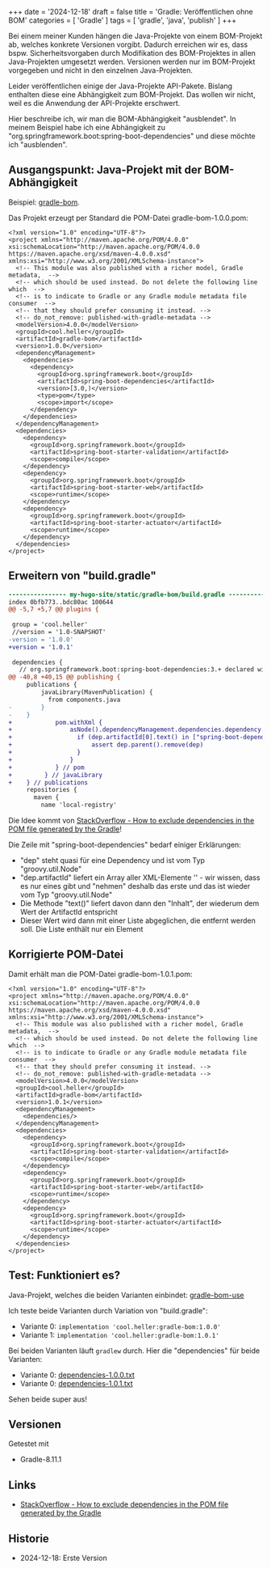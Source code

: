 +++
date = '2024-12-18'
draft = false
title = 'Gradle: Veröffentlichen ohne BOM'
categories = [ 'Gradle' ]
tags = [ 'gradle', 'java', 'publish' ]
+++

<!--
Gradle: Veröffentlichen ohne BOM
================================
-->

Bei einem meiner Kunden hängen die Java-Projekte
von einem BOM-Projekt ab, welches konkrete Versionen
vorgibt. Dadurch erreichen wir es, dass bspw. Sicherheitsvorgaben
durch Modifikation des BOM-Projektes in allen Java-Projekten
umgesetzt werden. Versionen werden nur im BOM-Projekt vorgegeben
und nicht in den einzelnen Java-Projekten.

Leider veröffentlichen einige der Java-Projekte API-Pakete.
Bislang enthalten diese eine Abhängigkeit zum BOM-Projekt.
Das wollen wir nicht, weil es die Anwendung der API-Projekte
erschwert.

Hier beschreibe ich, wir man die BOM-Abhängigkeit "ausblendet".
In meinem Beispiel habe ich eine Abhängigkeit zu
"org.springframework.boot:spring-boot-dependencies"
und diese möchte ich "ausblenden".

<!--more-->

Ausgangspunkt: Java-Projekt mit der BOM-Abhängigkeit
----------------------------------------------------

Beispiel: [gradle-bom](/gradle-bom).

Das Projekt erzeugt per Standard die POM-Datei gradle-bom-1.0.0.pom:

```
<?xml version="1.0" encoding="UTF-8"?>
<project xmlns="http://maven.apache.org/POM/4.0.0" xsi:schemaLocation="http://maven.apache.org/POM/4.0.0 https://maven.apache.org/xsd/maven-4.0.0.xsd" xmlns:xsi="http://www.w3.org/2001/XMLSchema-instance">
  <!-- This module was also published with a richer model, Gradle metadata,  -->
  <!-- which should be used instead. Do not delete the following line which  -->
  <!-- is to indicate to Gradle or any Gradle module metadata file consumer  -->
  <!-- that they should prefer consuming it instead. -->
  <!-- do_not_remove: published-with-gradle-metadata -->
  <modelVersion>4.0.0</modelVersion>
  <groupId>cool.heller</groupId>
  <artifactId>gradle-bom</artifactId>
  <version>1.0.0</version>
  <dependencyManagement>
    <dependencies>
      <dependency>
        <groupId>org.springframework.boot</groupId>
        <artifactId>spring-boot-dependencies</artifactId>
        <version>[3.0,)</version>
        <type>pom</type>
        <scope>import</scope>
      </dependency>
    </dependencies>
  </dependencyManagement>
  <dependencies>
    <dependency>
      <groupId>org.springframework.boot</groupId>
      <artifactId>spring-boot-starter-validation</artifactId>
      <scope>compile</scope>
    </dependency>
    <dependency>
      <groupId>org.springframework.boot</groupId>
      <artifactId>spring-boot-starter-web</artifactId>
      <scope>runtime</scope>
    </dependency>
    <dependency>
      <groupId>org.springframework.boot</groupId>
      <artifactId>spring-boot-starter-actuator</artifactId>
      <scope>runtime</scope>
    </dependency>
  </dependencies>
</project>
```

Erweitern von "build.gradle"
----------------------------

```diff
---------------- my-hugo-site/static/gradle-bom/build.gradle -----------------
index 0bfb773..bdc80ac 100644
@@ -5,7 +5,7 @@ plugins {
 
 group = 'cool.heller'
 //version = '1.0-SNAPSHOT'
-version = '1.0.0'
+version = '1.0.1'
 
 dependencies {
   // org.springframework.boot:spring-boot-dependencies:3.+ declared with a Maven incompatible version notation
@@ -40,8 +40,15 @@ publishing {
     publications {
         javaLibrary(MavenPublication) {
           from components.java
-        }
-    }
+            pom.withXml {
+                asNode().dependencyManagement.dependencies.dependency.each { dep ->
+                  if (dep.artifactId[0].text() in ["spring-boot-dependencies", /*"slf4j-log4j12"*/]) {
+                      assert dep.parent().remove(dep)
+                  }
+                }
+            } // pom
+         } // javaLibrary
+    } // publications
     repositories {
       maven {
         name 'local-registry'
```

Die Idee kommt von [StackOverflow - How to exclude dependencies in the POM file generated by the Gradle](https://stackoverflow.com/questions/29147643/how-to-exclude-dependencies-in-the-pom-file-generated-by-the-gradle)!

Die Zeile mit "spring-boot-dependencies" bedarf einiger Erklärungen:

- "dep" steht quasi für eine Dependency und ist vom Typ "groovy.util.Node"
- "dep.artifactId" liefert ein Array aller XML-Elemente '<artifactId>' - wir wissen, dass es nur eines
  gibt und "nehmen" deshalb das erste und das ist wieder vom Typ "groovy.util.Node"
- Die Methode "text()" liefert davon dann den "Inhalt", der wiederum dem Wert der ArtifactId entspricht
- Dieser Wert wird dann mit einer Liste abgeglichen, die entfernt werden soll. Die Liste enthält
  nur ein Element

Korrigierte POM-Datei
---------------------

Damit erhält man die POM-Datei gradle-bom-1.0.1.pom:

```
<?xml version="1.0" encoding="UTF-8"?>
<project xmlns="http://maven.apache.org/POM/4.0.0" xsi:schemaLocation="http://maven.apache.org/POM/4.0.0 https://maven.apache.org/xsd/maven-4.0.0.xsd" xmlns:xsi="http://www.w3.org/2001/XMLSchema-instance">
  <!-- This module was also published with a richer model, Gradle metadata,  -->
  <!-- which should be used instead. Do not delete the following line which  -->
  <!-- is to indicate to Gradle or any Gradle module metadata file consumer  -->
  <!-- that they should prefer consuming it instead. -->
  <!-- do_not_remove: published-with-gradle-metadata -->
  <modelVersion>4.0.0</modelVersion>
  <groupId>cool.heller</groupId>
  <artifactId>gradle-bom</artifactId>
  <version>1.0.1</version>
  <dependencyManagement>
    <dependencies/>
  </dependencyManagement>
  <dependencies>
    <dependency>
      <groupId>org.springframework.boot</groupId>
      <artifactId>spring-boot-starter-validation</artifactId>
      <scope>compile</scope>
    </dependency>
    <dependency>
      <groupId>org.springframework.boot</groupId>
      <artifactId>spring-boot-starter-web</artifactId>
      <scope>runtime</scope>
    </dependency>
    <dependency>
      <groupId>org.springframework.boot</groupId>
      <artifactId>spring-boot-starter-actuator</artifactId>
      <scope>runtime</scope>
    </dependency>
  </dependencies>
</project>
```

Test: Funktioniert es?
----------------------

Java-Projekt, welches die beiden Varianten einbindet: [gradle-bom-use](/gradle-bom-use)

Ich teste beide Varianten durch Variation von "build.gradle":

- Variante 0: `implementation 'cool.heller:gradle-bom:1.0.0'`
- Variante 1: `implementation 'cool.heller:gradle-bom:1.0.1'`

Bei beiden Varianten läuft `gradlew` durch.
Hier die "dependencies" für beide Varianten:

- Variante 0: [dependencies-1.0.0.txt](/gradle-bom-use/dependencies-1.0.0.txt)
- Variante 0: [dependencies-1.0.1.txt](/gradle-bom-use/dependencies-1.0.1.txt)

Sehen beide super aus!

Versionen
---------

Getestet mit

- Gradle-8.11.1

Links
-----

- [StackOverflow - How to exclude dependencies in the POM file generated by the Gradle](https://stackoverflow.com/questions/29147643/how-to-exclude-dependencies-in-the-pom-file-generated-by-the-gradle)

Historie
--------

- 2024-12-18: Erste Version
